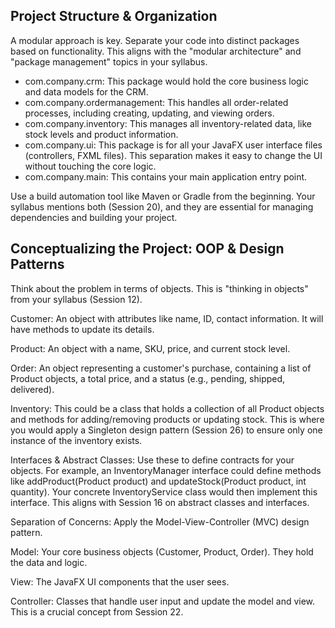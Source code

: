 ## Project Structure & Organization

A modular approach is key. Separate your code into distinct packages based on functionality. This aligns with the "modular architecture" and "package management" topics in your syllabus.

- com.company.crm: This package would hold the core business logic and data models for the CRM.
- com.company.ordermanagement: This handles all order-related processes, including creating, updating, and viewing orders.
- com.company.inventory: This manages all inventory-related data, like stock levels and product information.
- com.company.ui: This package is for all your JavaFX user interface files (controllers, FXML files). This separation makes it easy to change the UI without touching the core logic.
- com.company.main: This contains your main application entry point.

Use a build automation tool like Maven or Gradle from the beginning. Your syllabus mentions both (Session 20), and they are essential for managing dependencies and building your project.

## Conceptualizing the Project: OOP & Design Patterns

Think about the problem in terms of objects. This is "thinking in objects" from your syllabus (Session 12).

Customer: An object with attributes like name, ID, contact information. It will have methods to update its details.

Product: An object with a name, SKU, price, and current stock level.

Order: An object representing a customer's purchase, containing a list of Product objects, a total price, and a status (e.g., pending, shipped, delivered).

Inventory: This could be a class that holds a collection of all Product objects and methods for adding/removing products or updating stock. This is where you would apply a Singleton design pattern (Session 26) to ensure only one instance of the inventory exists.

Interfaces & Abstract Classes: Use these to define contracts for your objects. For example, an InventoryManager interface could define methods like addProduct(Product product) and updateStock(Product product, int quantity). Your concrete InventoryService class would then implement this interface. This aligns with Session 16 on abstract classes and interfaces.

Separation of Concerns: Apply the Model-View-Controller (MVC) design pattern.

Model: Your core business objects (Customer, Product, Order). They hold the data and logic.

View: The JavaFX UI components that the user sees.

Controller: Classes that handle user input and update the model and view. This is a crucial concept from Session 22.
